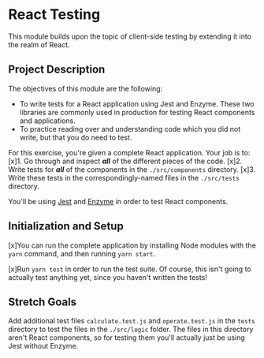 # React Testing

This module builds upon the topic of client-side testing by extending it into the realm of React. 

## Project Description

The objectives of this module are the following: 
- To write tests for a React application using Jest and Enzyme. These two libraries are commonly used in production for testing React components and applications.
- To practice reading over and understanding code which you did not write, but that you do need to test.

For this exercise, you're given a complete React application. Your job is to:
[x]1. Go through and inspect ***all*** of the different pieces of the code.
[x]2. Write tests for ***all*** of the components in the `./src/components` directory.
[x]3. Write these tests in the correspondingly-named files in the `./src/tests` directory.

You'll be using [Jest](https://facebook.github.io/jest/docs/en/expect.html) and [Enzyme](http://airbnb.io/enzyme/) in order to test React components. 

## Initialization and Setup

[x]You can run the complete application by installing Node modules with the `yarn` command, and then running `yarn start`. 

[x]Run `yarn test` in order to run the test suite. Of course, this isn't going to actually test anything yet, since you haven't written the tests!

## Stretch Goals

Add additional test files `calculate.test.js` and `operate.test.js` in the `tests` directory to test the files in the `./src/logic` folder. The files in this directory aren't React components, so for testing them you'll actually just be using Jest without Enzyme.  
